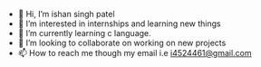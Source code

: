 - 👋 Hi, I’m ishan singh patel
- 👀 I’m interested in internships and learning new things
- 🌱 I’m currently learning c language.
- 💞️ I’m looking to collaborate on working on new projects
- 📫 How to reach me though my email i.e i4524461@gmail.com


<!---
ishan142007/ishan142007 is a ✨ special ✨ repository because its `README.md` (this file) appears on your GitHub profile.
You can click the Preview link to take a look at your changes.
--->
